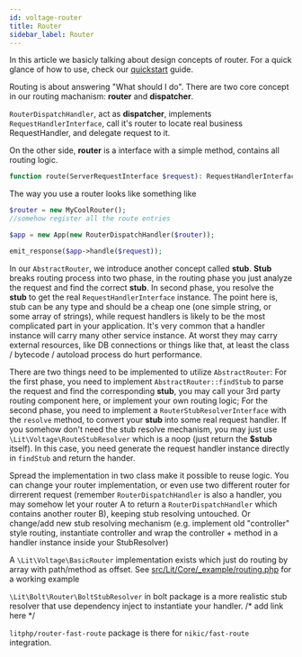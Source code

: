 ```yaml
---
id: voltage-router
title: Router
sidebar_label: Router
---
```


In this article we basicly talking about design concepts of router. For a quick glance of how to use, check our [quickstart](quickstart) guide.


Routing is about answering "What should I do". There are two core concept in our routing machanism: **router** and **dispatcher**.

`RouterDispatchHandler`, act as **dispatcher**, implements `RequestHandlerInterface`, call it's router to locate real business RequestHandler, and delegate request to it.

On the other side, **router** is a interface with a simple method, contains all routing logic.

```php
function route(ServerRequestInterface $request): RequestHandlerInterface
```

The way you use a router looks like something like

```php
$router = new MyCoolRouter();
//somehow register all the route entries

$app = new App(new RouterDispatchHandler($router));

emit_response($app->handle($request));
```

In our `AbstractRouter`, we introduce another concept called **stub**. **Stub** breaks routing process into two phase, in the routing phase you just analyze the request and find the correct **stub**. In second phase, you resolve the **stub** to get the real `RequestHandlerInterface` instance. The point here is, stub can be any type and should be a cheap one (one simple string, or some array of strings), while request handlers is likely to be the most complicated part in your application. It's very common that a handler instance will carry many other service instance. At worst they may carry external resources, like DB connections or things like that, at least the class / bytecode / autoload process do hurt performance.

There are two things need to be implemented to utilize `AbstractRouter`: For the first phase, you need to implement `AbstractRouter::findStub` to parse the request and find the corresponding **stub**, you may call   your 3rd party routing component here, or implement your own routing logic; For the second phase, you need to implement a `RouterStubResolverInterface` with the `resolve` method, to convert your **stub** into some real request handler. If you somehow don't need the stub resolve mechanism, you may just use `\Lit\Voltage\RouteStubResolver` which is a noop (just return the **$stub** itself). In this case, you need generate the request handler instance directly in `findStub` and return the hander. 

Spread the implementation in two class make it possible to reuse logic. You can change your router implementation, or even use two different router for dirrerent request (remember `RouterDispatchHandler` is also a handler, you may somehow let your router A to return a `RouterDispatchHandler` which contains another router B), keeping stub resolving untouched. Or change/add new stub resolving mechanism (e.g. implement old "controller" style routing, instantiate controller and wrap the controller + method in a handler instance inside your StubResolver)

A `\Lit\Voltage\BasicRouter` implementation exists which just do routing by array with path/method as offset. See [src/Lit/Core/_example/routing.php](https://github.com/litphp/litphp/blob/master/src/Lit/Core/_example/routing.php) for a working example

`\Lit\Bolt\Router\BoltStubResolver` in bolt package is a more realistic stub resolver that use dependency inject to instantiate your handler. /* add link here */

`litphp/router-fast-route` package is there for `nikic/fast-route` integration.
